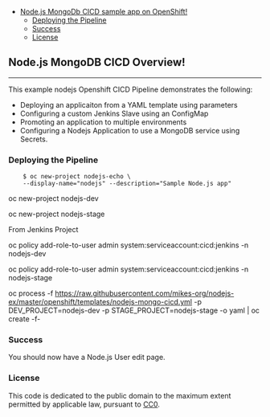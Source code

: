 

<!-- toc -->

- [Node.js MongoDb CICD sample app on OpenShift!](#node.s-mongodb-cicd-verview)
  * [Deploying the Pipeline](#deploy-pipeline)
  * [Success](#success)
  * [License](#license)

<!-- tocstop -->

## Node.js MongoDB CICD Overview!
-----------------

This example nodejs Openshift CICD Pipeline demonstrates the following:
* Deploying an applicaiton from a YAML template using parameters
* Configuring a custom Jenkins Slave using an ConfigMap
* Promoting an application to multiple environments
* Configuring a Nodejs Application to use a MongoDB service using Secrets.


### Deploying the Pipeline 

        $ oc new-project nodejs-echo \
        --display-name="nodejs" --description="Sample Node.js app"



oc new-project nodejs-dev

oc new-project nodejs-stage

From Jenkins Project

oc policy add-role-to-user admin system:serviceaccount:cicd:jenkins -n nodejs-dev

oc policy add-role-to-user admin system:serviceaccount:cicd:jenkins -n nodejs-stage

oc process -f  https://raw.githubusercontent.com/mikes-org/nodejs-ex/master/openshift/templates/nodejs-mongo-cicd.yml -p DEV_PROJECT=nodejs-dev -p STAGE_PROJECT=nodejs-stage -o yaml | oc create -f-


### Success

You should now have a Node.js User edit page.


### License

This code is dedicated to the public domain to the maximum extent permitted by applicable law, pursuant to [CC0](http://creativecommons.org/publicdomain/zero/1.0/).
